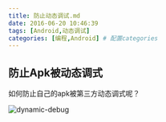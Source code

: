 ```yaml
---
title: 防止动态调试.md
date: 2016-06-20 10:46:39
tags: [Android,动态调试]
categories: [编程,Android] # 配置categories
---
```


## 防止Apk被动态调式

如何防止自己的apk被第三方动态调式呢？

![dynamic-debug](http://i.imgur.com/wfu7R40.jpg)